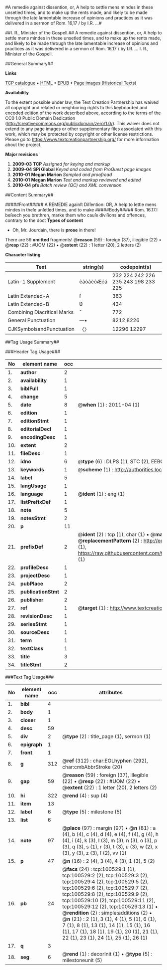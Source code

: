 #A remedie against dissention, or, A help to settle mens mindes in these unsetled times, and to make up the rents made, and likely to be made through the late lamentable increase of opinions and practices as it was delivered in a sermon of Rom. 16,17 / by I.R. ...#

##I. R., Minister of the Gospell.##
A remedie against dissention, or, A help to settle mens mindes in these unsetled times, and to make up the rents made, and likely to be made through the late lamentable increase of opinions and practices as it was delivered in a sermon of Rom. 16,17 / by I.R. ...
I. R., Minister of the Gospell.

##General Summary##

**Links**

[TCP catalogue](http://www.ota.ox.ac.uk/tcp/)  • 
[HTML](http://tei.it.ox.ac.uk/tcp/Texts-HTML/free/A57/A57906.html)  • 
[EPUB](http://tei.it.ox.ac.uk/tcp/Texts-EPUB/free/A57/A57906.epub) • 
[Page images (Historical Texts)](https://historicaltexts.jisc.ac.uk/eebo-13585653e)

**Availability**

To the extent possible under law, the Text Creation Partnership has waived all copyright and related or neighboring rights to this keyboarded and encoded edition of the work described above, according to the terms of the CC0 1.0 Public Domain Dedication (http://creativecommons.org/publicdomain/zero/1.0/). This waiver does not extend to any page images or other supplementary files associated with this work, which may be protected by copyright or other license restrictions. Please go to https://www.textcreationpartnership.org/ for more information about the project.

**Major revisions**

1. __2009-03__ __TCP__ *Assigned for keying and markup*
1. __2009-04__ __SPi Global__ *Keyed and coded from ProQuest page images*
1. __2010-01__ __Megan Marion__ *Sampled and proofread*
1. __2010-01__ __Megan Marion__ *Text and markup reviewed and edited*
1. __2010-04__ __pfs__ *Batch review (QC) and XML conversion*

##Content Summary##

#####Front#####
A REMEDIE againſt Diſſention: OR, A help to ſettle mens mindes in theſe unſetled times, and to make 
#####Body#####
Rom. 16.17.I beſeech you brethren, marke them who cauſe diviſions and offences, contrary to the doct
**Types of content**

  * Oh, Mr. Jourdain, there is **prose** in there!

There are 59 **omitted** fragments! 
 @__reason__ (59) : foreign (37), illegible (22)  •  @__resp__ (22) : #UOM (22)  •  @__extent__ (22) : 1 letter (20), 2 letters (2)

**Character listing**


|Text|string(s)|codepoint(s)|
|---|---|---|
|Latin-1 Supplement|èàòâëóÆéá|232 224 242 226 235 243 198 233 225|
|Latin Extended-A|ſ|383|
|Latin Extended-B|Ʋ|434|
|Combining             Diacritical Marks|̄|772|
|General Punctuation|—•|8212 8226|
|CJKSymbolsandPunctuation|〈〉|12296 12297|

##Tag Usage Summary##

###Header Tag Usage###

|No|element name|occ|attributes|
|---|---|---|---|
|1.|__author__|2||
|2.|__availability__|1||
|3.|__biblFull__|1||
|4.|__change__|5||
|5.|__date__|8| @__when__ (1) : 2011-04 (1)|
|6.|__edition__|1||
|7.|__editionStmt__|1||
|8.|__editorialDecl__|1||
|9.|__encodingDesc__|1||
|10.|__extent__|2||
|11.|__fileDesc__|1||
|12.|__idno__|6| @__type__ (6) : DLPS (1), STC (2), EEBO-CITATION (1), OCLC (1), VID (1)|
|13.|__keywords__|1| @__scheme__ (1) : http://authorities.loc.gov/ (1)|
|14.|__label__|5||
|15.|__langUsage__|1||
|16.|__language__|1| @__ident__ (1) : eng (1)|
|17.|__listPrefixDef__|1||
|18.|__note__|5||
|19.|__notesStmt__|2||
|20.|__p__|11||
|21.|__prefixDef__|2| @__ident__ (2) : tcp (1), char (1)  •  @__matchPattern__ (2) : ([0-9\-]+):([0-9IVX]+) (1), (.+) (1)  •  @__replacementPattern__ (2) : http://eebo.chadwyck.com/downloadtiff?vid=$1&page=$2 (1), https://raw.githubusercontent.com/textcreationpartnership/Texts/master/tcpchars.xml#$1 (1)|
|22.|__profileDesc__|1||
|23.|__projectDesc__|1||
|24.|__pubPlace__|2||
|25.|__publicationStmt__|2||
|26.|__publisher__|2||
|27.|__ref__|1| @__target__ (1) : http://www.textcreationpartnership.org/docs/. (1)|
|28.|__revisionDesc__|1||
|29.|__seriesStmt__|1||
|30.|__sourceDesc__|1||
|31.|__term__|1||
|32.|__textClass__|1||
|33.|__title__|3||
|34.|__titleStmt__|2||


###Text Tag Usage###

|No|element name|occ|attributes|
|---|---|---|---|
|1.|__bibl__|4||
|2.|__body__|1||
|3.|__closer__|1||
|4.|__desc__|59||
|5.|__div__|2| @__type__ (2) : title_page (1), sermon (1)|
|6.|__epigraph__|1||
|7.|__front__|1||
|8.|__g__|312| @__ref__ (312) : char:EOLhyphen (292), char:cmbAbbrStroke (20)|
|9.|__gap__|59| @__reason__ (59) : foreign (37), illegible (22)  •  @__resp__ (22) : #UOM (22)  •  @__extent__ (22) : 1 letter (20), 2 letters (2)|
|10.|__hi__|322| @__rend__ (4) : sup (4)|
|11.|__item__|13||
|12.|__label__|6| @__type__ (5) : milestone (5)|
|13.|__list__|6||
|14.|__note__|97| @__place__ (97) : margin (97)  •  @__n__ (81) : a (4), b (4), c (4), d (4), e (4), f (4), g (4), h (4), i (4), k (3), l (3), m (3), n (3), o (3), p (3), q (3), s (1), r (3), t (3), u (3), w (2), x (3), y (3), z (3), ſ (2), vv (1)|
|15.|__p__|47| @__n__ (16) : 2 (4), 3 (4), 4 (3), 1 (3), 5 (2)|
|16.|__pb__|24| @__facs__ (24) : tcp:100529:1 (1), tcp:100529:2 (2), tcp:100529:3 (2), tcp:100529:4 (2), tcp:100529:5 (2), tcp:100529:6 (2), tcp:100529:7 (2), tcp:100529:8 (2), tcp:100529:9 (2), tcp:100529:10 (2), tcp:100529:11 (2), tcp:100529:12 (2), tcp:100529:13 (1)  •  @__rendition__ (2) : simple:additions (2)  •  @__n__ (21) : 2 (1), 3 (1), 4 (1), 5 (1), 6 (1), 7 (1), 8 (1), 13 (1), 14 (1), 15 (1), 16 (1), 17 (1), 18 (1), 19 (1), 20 (1), 21 (1), 22 (1), 23 (1), 24 (1), 25 (1), 26 (1)|
|17.|__q__|3||
|18.|__seg__|6| @__rend__ (1) : decorInit (1)  •  @__type__ (5) : milestoneunit (5)|
